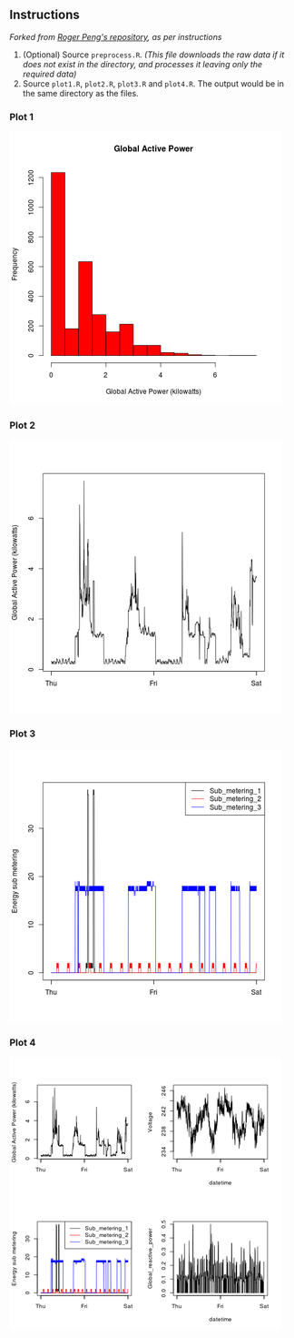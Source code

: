 ## Instructions

*Forked from [Roger Peng's repository](https://github.com/rdpeng/ExData_Plotting1), as per instructions*

1. (Optional) Source `preprocess.R`. *(This file downloads the raw data if it does not exist in the directory, and processes it leaving only the required data)*
2. Source `plot1.R`, `plot2.R`, `plot3.R` and `plot4.R`. The output would be in the same directory as the files.

### Plot 1


![plot1](plot1.png) 


### Plot 2

![plot2](plot2.png) 


### Plot 3

![plot3](plot3.png) 


### Plot 4

![plot4](plot4.png)

